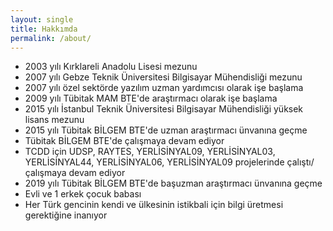 ```yaml
---
layout: single
title: Hakkımda
permalink: /about/
---
```


* 2003 yılı Kırklareli Anadolu Lisesi mezunu
* 2007 yılı Gebze Teknik Üniversitesi Bilgisayar Mühendisliği mezunu
* 2007 yılı özel sektörde yazılım uzman yardımcısı olarak işe başlama
* 2009 yılı Tübitak MAM BTE'de araştırmacı olarak işe başlama
* 2015 yılı İstanbul Teknik Üniversitesi Bilgisayar Mühendisliği yüksek lisans mezunu
* 2015 yılı Tübitak BİLGEM BTE'de uzman araştırmacı ünvanına geçme
* Tübitak BİLGEM BTE'de çalışmaya devam ediyor
* TCDD için UDSP, RAYTES, YERLİSİNYAL09, YERLİSİNYAL03, YERLİSİNYAL44, YERLİSİNYAL06, YERLİSİNYAL09 projelerinde çalıştı/çalışmaya devam ediyor
* 2019 yılı Tübitak BİLGEM BTE'de başuzman araştırmacı ünvanına geçme
* Evli ve 1 erkek çocuk babası
* Her Türk gencinin kendi ve ülkesinin istikbali için bilgi üretmesi gerektiğine inanıyor
